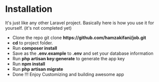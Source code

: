 
<h1>Installation</h1>

It's just like any other Laravel project. Basically here is how you use it for yourself. (it's not completed yet)
<ul>
    <li>Clone the repo git clone  <strong>https://github.com/hamzakifani/job.git</strong></li>
<li><strong>cd</strong> to project folder.</li>
<li>Run <strong>composer install</strong></li>
<li>Save as the <strong>.env.example</strong> to <strong>.env</strong> and set your database information</li>
<li>Run <strong>php artisan key:generate</strong> to generate the app key</li>
<li>Run <strong>npm install</strong></li>
<li>Run <strong>php artisan migrate</strong></li>
<li>Done !!! Enjoy Customizing and building awesome app</li>
</ul>


